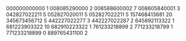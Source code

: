 000000000000
1
008085290000
2
008588600002
7
008605840001
3
042827022211
5
052827020011
5
052827022211
5
157468413681
20
345673456712
5
442227022277
3
442227022287
2
645892113322
1
681223903322
10
682910223322
1
761233218899
2
771233218799
1
771233218899
0
889765431100
2
